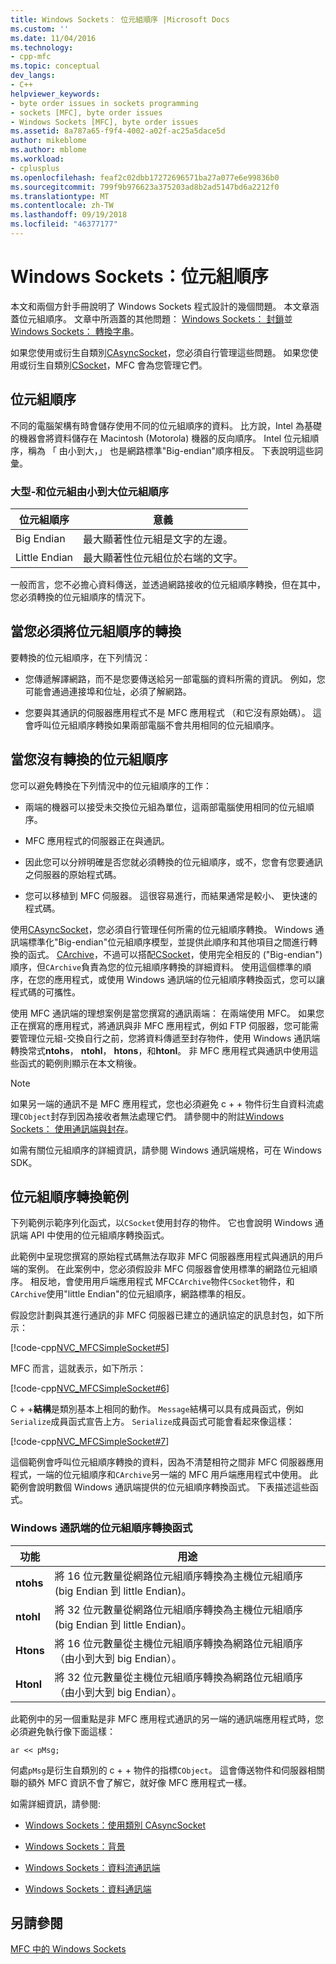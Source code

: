 ```yaml
---
title: Windows Sockets： 位元組順序 |Microsoft Docs
ms.custom: ''
ms.date: 11/04/2016
ms.technology:
- cpp-mfc
ms.topic: conceptual
dev_langs:
- C++
helpviewer_keywords:
- byte order issues in sockets programming
- sockets [MFC], byte order issues
- Windows Sockets [MFC], byte order issues
ms.assetid: 8a787a65-f9f4-4002-a02f-ac25a5dace5d
author: mikeblome
ms.author: mblome
ms.workload:
- cplusplus
ms.openlocfilehash: feaf2c02dbb17272696571ba27a077e6e99836b0
ms.sourcegitcommit: 799f9b976623a375203ad8b2ad5147bd6a2212f0
ms.translationtype: MT
ms.contentlocale: zh-TW
ms.lasthandoff: 09/19/2018
ms.locfileid: "46377177"
---
```

# <a name="windows-sockets-byte-ordering"></a>Windows Sockets：位元組順序

本文和兩個方針手冊說明了 Windows Sockets 程式設計的幾個問題。 本文章涵蓋位元組順序。 文章中所涵蓋的其他問題： [Windows Sockets： 封鎖](../mfc/windows-sockets-blocking.md)並[Windows Sockets： 轉換字串](../mfc/windows-sockets-converting-strings.md)。

如果您使用或衍生自類別[CAsyncSocket](../mfc/reference/casyncsocket-class.md)，您必須自行管理這些問題。 如果您使用或衍生自類別[CSocket](../mfc/reference/csocket-class.md)，MFC 會為您管理它們。

## <a name="byte-ordering"></a>位元組順序

不同的電腦架構有時會儲存使用不同的位元組順序的資料。 比方說，Intel 為基礎的機器會將資料儲存在 Macintosh (Motorola) 機器的反向順序。 Intel 位元組順序，稱為 「 由小到大，」 也是網路標準"Big-endian"順序相反。 下表說明這些詞彙。

### <a name="big--and-little-endian-byte-ordering"></a>大型-和位元組由小到大位元組順序

|位元組順序|意義|
|-------------------|-------------|
|Big Endian|最大顯著性位元組是文字的左邊。|
|Little Endian|最大顯著性位元組位於右端的文字。|

一般而言，您不必擔心資料傳送，並透過網路接收的位元組順序轉換，但在其中，您必須轉換的位元組順序的情況下。

## <a name="when-you-must-convert-byte-orders"></a>當您必須將位元組順序的轉換

要轉換的位元組順序，在下列情況：

- 您傳遞解譯網路，而不是您要傳送給另一部電腦的資料所需的資訊。 例如，您可能會通過連接埠和位址，必須了解網路。

- 您要與其通訊的伺服器應用程式不是 MFC 應用程式 （和它沒有原始碼）。 這會呼叫位元組順序轉換如果兩部電腦不會共用相同的位元組順序。

## <a name="when-you-do-not-have-to-convert-byte-orders"></a>當您沒有轉換的位元組順序

您可以避免轉換在下列情況中的位元組順序的工作：

- 兩端的機器可以接受未交換位元組為單位，這兩部電腦使用相同的位元組順序。

- MFC 應用程式的伺服器正在與通訊。

- 因此您可以分辨明確是否您就必須轉換的位元組順序，或不，您會有您要通訊之伺服器的原始程式碼。

- 您可以移植到 MFC 伺服器。 這很容易進行，而結果通常是較小、 更快速的程式碼。

使用[CAsyncSocket](../mfc/reference/casyncsocket-class.md)，您必須自行管理任何所需的位元組順序轉換。 Windows 通訊端標準化"Big-endian"位元組順序模型，並提供此順序和其他項目之間進行轉換的函式。 [CArchive](../mfc/reference/carchive-class.md)，不過可以搭配[CSocket](../mfc/reference/csocket-class.md)，使用完全相反的 ("Big-endian") 順序，但`CArchive`負責為您的位元組順序轉換的詳細資料。 使用這個標準的順序，在您的應用程式，或使用 Windows 通訊端的位元組順序轉換函式，您可以讓程式碼的可攜性。

使用 MFC 通訊端的理想案例是當您撰寫的通訊兩端： 在兩端使用 MFC。 如果您正在撰寫的應用程式，將通訊與非 MFC 應用程式，例如 FTP 伺服器，您可能需要管理位元組-交換自行之前，您將資料傳遞至封存物件，使用 Windows 通訊端轉換常式**ntohs**， **ntohl**， **htons**，和**htonl**。 非 MFC 應用程式與通訊中使用這些函式的範例則顯示在本文稍後。

> [!NOTE]
>  如果另一端的通訊不是 MFC 應用程式，您也必須避免 c + + 物件衍生自資料流處理`CObject`封存到因為接收者無法處理它們。 請參閱中的附註[Windows Sockets： 使用通訊端與封存](../mfc/windows-sockets-using-sockets-with-archives.md)。

如需有關位元組順序的詳細資訊，請參閱 Windows 通訊端規格，可在 Windows SDK。

## <a name="a-byte-order-conversion-example"></a>位元組順序轉換範例

下列範例示範序列化函式，以`CSocket`使用封存的物件。 它也會說明 Windows 通訊端 API 中使用的位元組順序轉換函式。

此範例中呈現您撰寫的原始程式碼無法存取非 MFC 伺服器應用程式與通訊的用戶端的案例。 在此案例中，您必須假設非 MFC 伺服器會使用標準的網路位元組順序。 相反地，會使用用戶端應用程式 MFC`CArchive`物件`CSocket`物件，和`CArchive`使用"little Endian"的位元組順序，網路標準的相反。

假設您計劃與其進行通訊的非 MFC 伺服器已建立的通訊協定的訊息封包，如下所示：

[!code-cpp[NVC_MFCSimpleSocket#5](../mfc/codesnippet/cpp/windows-sockets-byte-ordering_1.cpp)]

MFC 而言，這就表示，如下所示：

[!code-cpp[NVC_MFCSimpleSocket#6](../mfc/codesnippet/cpp/windows-sockets-byte-ordering_2.cpp)]

C + +**結構**是類別基本上相同的動作。 `Message`結構可以具有成員函式，例如`Serialize`成員函式宣告上方。 `Serialize`成員函式可能會看起來像這樣：

[!code-cpp[NVC_MFCSimpleSocket#7](../mfc/codesnippet/cpp/windows-sockets-byte-ordering_3.cpp)]

這個範例會呼叫位元組順序轉換的資料，因為不清楚相符之間非 MFC 伺服器應用程式，一端的位元組順序和`CArchive`另一端的 MFC 用戶端應用程式中使用。 此範例會說明數個 Windows 通訊端提供的位元組順序轉換函式。 下表描述這些函式。

### <a name="windows-sockets-byte-order-conversion-functions"></a>Windows 通訊端的位元組順序轉換函式

|功能|用途|
|--------------|-------------|
|**ntohs**|將 16 位元數量從網路位元組順序轉換為主機位元組順序 (big Endian 到 little Endian)。|
|**ntohl**|將 32 位元數量從網路位元組順序轉換為主機位元組順序 (big Endian 到 little Endian)。|
|**Htons**|將 16 位元數量從主機位元組順序轉換為網路位元組順序 （由小到大到 big Endian）。|
|**Htonl**|將 32 位元數量從主機位元組順序轉換為網路位元組順序 （由小到大到 big Endian）。|

此範例中的另一個重點是非 MFC 應用程式通訊的另一端的通訊端應用程式時，您必須避免執行像下面這樣：

`ar << pMsg;`

何處`pMsg`是衍生自類別的 c + + 物件的指標`CObject`。 這會傳送物件和伺服器相關聯的額外 MFC 資訊不會了解它，就好像 MFC 應用程式一樣。

如需詳細資訊，請參閱:

- [Windows Sockets：使用類別 CAsyncSocket](../mfc/windows-sockets-using-class-casyncsocket.md)

- [Windows Sockets：背景](../mfc/windows-sockets-background.md)

- [Windows Sockets：資料流通訊端](../mfc/windows-sockets-stream-sockets.md)

- [Windows Sockets：資料通訊端](../mfc/windows-sockets-datagram-sockets.md)

## <a name="see-also"></a>另請參閱

[MFC 中的 Windows Sockets](../mfc/windows-sockets-in-mfc.md)

